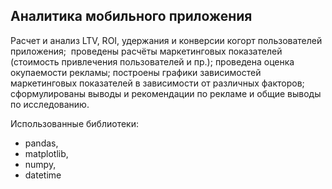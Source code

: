 ## Аналитика мобильного приложения

Расчет и анализ LTV, ROI, удержания и конверсии когорт пользователей приложения;  проведены расчёты маркетинговых показателей (стоимость привлечения пользователей и пр.); проведена оценка окупаемости рекламы; построены графики зависимостей маркетинговых показателей в зависимости от различных факторов; сформулированы выводы и рекомендации по рекламе и общие выводы по исследованию.

Использованные библиотеки:
* pandas,
* matplotlib,
* numpy,
* datetime 
